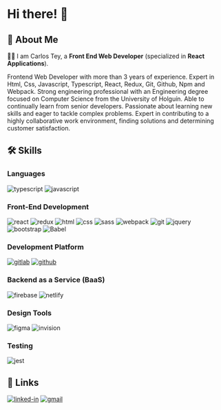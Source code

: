 # Hi there! 👋

## 🚀 About Me

👨‍💻 I am Carlos Tey, a **Front End Web Developer** (specialized in **React Applications**).

Frontend Web Developer with more than 3 years of experience. Expert in Html, Css, Javascript, Typescript, React, Redux, Git, Github, Npm and Webpack. Strong engineering professional with an Engineering degree focused on Computer Science from the University of Holguín. Able to continually learn from senior developers. Passionate about learning new skills and eager to tackle complex problems. Expert in contributing to a highly collaborative work environment, finding solutions and determining customer satisfaction.

## 🛠️ Skills

### Languages

![typescript](https://img.shields.io/badge/TypeScript-3178C6?style=for-the-badge&logo=typescript&logoColor=white)
![javascript](https://img.shields.io/badge/JavaScript-323330?style=for-the-badge&logo=javascript&logoColor=F7DF1E)

### Front-End Development

![react](https://img.shields.io/badge/React-20232A?style=for-the-badge&logo=react&logoColor=61DAFB)
![redux](https://img.shields.io/badge/Redux-593D88?style=for-the-badge&logo=redux&logoColor=white)
![html](https://img.shields.io/badge/HTML5-E34F26?style=for-the-badge&logo=html5&logoColor=white)
![css](https://img.shields.io/badge/CSS3-1572B6?style=for-the-badge&logo=css3&logoColor=white)
![sass](https://img.shields.io/badge/SASS-CC6699?style=for-the-badge&logo=sass&logoColor=white)
![webpack](https://img.shields.io/badge/webpack-2b3a42?style=for-the-badge&logo=webpack&logoColor=lightblue)
![git](https://img.shields.io/badge/git-gray?style=for-the-badge&logo=git&logoColor=f14e32)
![jquery](https://img.shields.io/badge/jquery-4d4d4d?style=for-the-badge&logo=jquery&logoColor=7acef4)
![bootstrap](https://img.shields.io/badge/Bootstrap-563D7C?style=for-the-badge&logo=bootstrap&logoColor=white)
![Babel](https://img.shields.io/badge/babel-323330?style=for-the-badge&logo=babel&logoColor=#eeda7c)


### Development Platform
[![gitlab](https://img.shields.io/badge/gitlab-CA4245?style=for-the-badge&logo=gitlab&logoColor=white)](https://gitlab.com)
[![github](https://img.shields.io/badge/github-000000?style=for-the-badge&logo=github&logoColor=white)](https://github.com)


### Backend as a Service (BaaS)

![firebase](https://img.shields.io/badge/Firebase-ffaa00?style=for-the-badge&logo=Firebase&logoColor=white)
![netlify](https://img.shields.io/badge/Netlify-00C7B7?style=for-the-badge&logo=netlify&logoColor=white)

### Design Tools

![figma](https://img.shields.io/badge/figma-000000?style=for-the-badge&logo=figma&logoColor=white)
![invision](https://img.shields.io/badge/invision-e0005a?style=for-the-badge&logo=invision&logoColor=white)

### Testing

![jest](https://img.shields.io/badge/Jest-C21325?style=for-the-badge&logo=jest&logoColor=white)


## 🔗 Links

[![linked-in](https://img.shields.io/badge/Linked_In-0077B5?style=for-the-badge&logo=LinkedIn&logoColor=white)](https://www.linkedin.com/in/cteyr/)
[![gmail](https://img.shields.io/badge/Gmail-D14836?style=for-the-badge&logo=Gmail&logoColor=white)](mailto:cteyr123@gmail.com)
